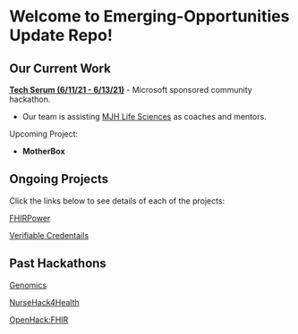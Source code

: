 # Welcome to Emerging-Opportunities Update Repo!

## Our Current Work

[**Tech Serum (6/11/21 - 6/13/21)**](https://www.thewhyse.com/events/techserum-healthcare-er-visit/) - Microsoft sponsored community hackathon. 
- Our team is assisting [MJH Life Sciences](https://www.mjhlifesciences.com/) as coaches and mentors.

Upcoming Project:

- **MotherBox**

## Ongoing Projects

Click the links below to see details of each of the projects:

[FHIRPower](./FHIR/FHIRPower)

[Verifiable Credentails](./Verifiable-Credentials)

## Past Hackathons

[Genomics](./Genomics)

[NurseHack4Health](./NurseHack4Health)

[OpenHack:FHIR](.FHIR/Hackathon)
